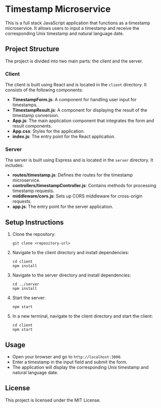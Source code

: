# Timestamp Microservice

This is a full stack JavaScript application that functions as a timestamp microservice. It allows users to input a timestamp and receive the corresponding Unix timestamp and natural language date.

## Project Structure

The project is divided into two main parts: the client and the server.

### Client

The client is built using React and is located in the `client` directory. It consists of the following components:

- **TimestampForm.js**: A component for handling user input for timestamps.
- **TimestampResult.js**: A component for displaying the result of the timestamp conversion.
- **App.js**: The main application component that integrates the form and result components.
- **App.css**: Styles for the application.
- **index.js**: The entry point for the React application.

### Server

The server is built using Express and is located in the `server` directory. It includes:

- **routes/timestamp.js**: Defines the routes for the timestamp microservice.
- **controllers/timestampController.js**: Contains methods for processing timestamp requests.
- **middleware/cors.js**: Sets up CORS middleware for cross-origin requests.
- **app.js**: The entry point for the server application.

## Setup Instructions

1. Clone the repository:
   ```
   git clone <repository-url>
   ```

2. Navigate to the client directory and install dependencies:
   ```
   cd client
   npm install
   ```

3. Navigate to the server directory and install dependencies:
   ```
   cd ../server
   npm install
   ```

4. Start the server:
   ```
   npm start
   ```

5. In a new terminal, navigate to the client directory and start the client:
   ```
   cd client
   npm start
   ```

## Usage

- Open your browser and go to `http://localhost:3000`.
- Enter a timestamp in the input field and submit the form.
- The application will display the corresponding Unix timestamp and natural language date.

## License

This project is licensed under the MIT License.